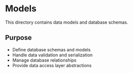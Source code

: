 # Models

This directory contains data models and database schemas.

## Purpose

- Define database schemas and models
- Handle data validation and serialization
- Manage database relationships
- Provide data access layer abstractions